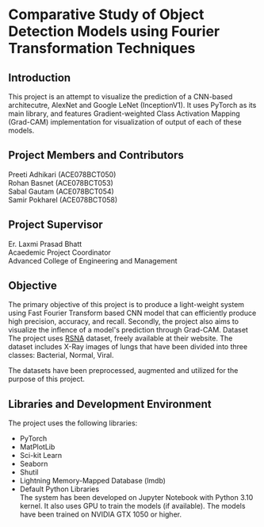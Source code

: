 # Comparative Study of Object Detection Models using Fourier Transformation Techniques
## Introduction
This project is an attempt to visualize the prediction of a CNN-based architecutre, AlexNet and Google LeNet (InceptionV1). It uses PyTorch as its main library, and features Gradient-weighted Class Activation Mapping (Grad-CAM) implementation for visualization of output of each of these models.

## Project Members and Contributors
Preeti Adhikari (ACE078BCT050)  
Rohan Basnet (ACE078BCT053)  
Sabal Gautam (ACE078BCT054)  
Samir Pokharel (ACE078BCT058)   
## Project Supervisor
Er. Laxmi Prasad Bhatt  
Acaedemic Project Coordinator   
Advanced College of Engineering and Management   

## Objective
The primary objective of this project is to produce a light-weight system using Fast Fourier Transform based CNN model that can efficiently produce high precision, accuracy, and recall.
Secondly, the project also aims to visualize the inflence of a model's prediction through Grad-CAM.
Dataset
The project uses [RSNA](https://www.rsna.org/rsnai/ai-image-challenge/rsna-pneumonia-detection-challenge-2018) dataset, freely available at their website. The dataset includes X-Ray images of lungs that have been divided into three classes: Bacterial, Normal, Viral.

The datasets have been preprocessed, augmented and utilized for the purpose of this project.

## Libraries and Development Environment
The project uses the following libraries:

- PyTorch  
- MatPlotLib   
- Sci-kit Learn   
- Seaborn   
- Shutil   
- Lightning Memory-Mapped Database (lmdb)   
- Default Python Libraries   
The system has been developed on Jupyter Notebook with Python 3.10 kernel. It also uses GPU to train the models (if available). The models have been trained on NVIDIA GTX 1050 or higher.
